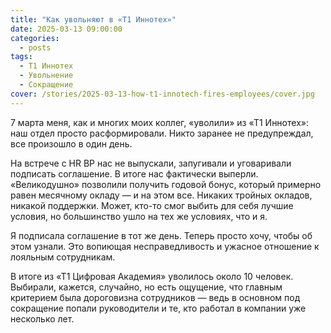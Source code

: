 ```yaml
---
title: "Как увольняют в «Т1 Иннотех»"
date: 2025-03-13 09:00:00
categories:
  - posts
tags:
  - Т1 Иннотех
  - Увольнение
  - Сокращение
cover: /stories/2025-03-13-how-t1-innotech-fires-employees/cover.jpg
---
```


7 марта меня, как и многих моих коллег, «уволили» из «Т1 Иннотех»: наш отдел 
просто расформировали. Никто заранее не предупреждал, все произошло в один день.

На встрече с HR BP нас не выпускали, запугивали и уговаривали подписать 
соглашение. В итоге нас фактически выперли. «Великодушно» позволили получить 
годовой бонус, который примерно равен месячному окладу — и на этом все. Никаких 
тройных окладов, никакой поддержки. Может, кто-то смог выбить для себя лучшие 
условия, но большинство ушло на тех же условиях, что и я.

Я подписала соглашение в тот же день. Теперь просто хочу, чтобы об этом 
узнали. Это вопиющая несправедливость и ужасное отношение к лояльным 
сотрудникам.

В итоге из «Т1 Цифровая Академия» уволилось около 10 человек. Выбирали, кажется, 
случайно, но есть ощущение, что главным критерием была дороговизна сотрудников — 
ведь в основном под сокращение попали руководители и те, кто работал в компании 
уже несколько лет.
